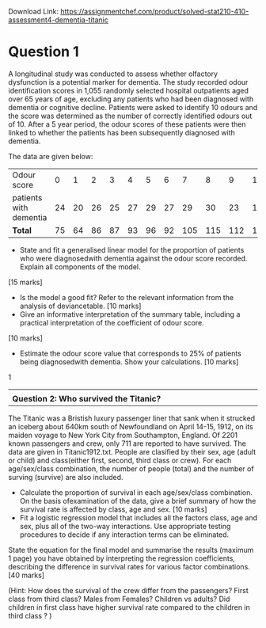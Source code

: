 Download Link: https://assignmentchef.com/product/solved-stat210-410-assessment4-dementia-titanic
<br>
<h1>Question 1</h1>

A longitudinal study was conducted to assess whether olfactory dysfunction is a potential marker for dementia. The study recorded odour identification scores in 1,055 randomly selected hospital outpatients aged over 65 years of age, excluding any patients who had been diagnosed with dementia or cognitive decline. Patients were asked to identify 10 odours and the score was determined as the number of correctly identified odours out of 10. After a 5 year period, the odour scores of these patients were then linked to whether the patients has been subsequently diagnosed with dementia.

The data are given below:

<table width="517">

 <tbody>

  <tr>

   <td width="107">Odour score</td>

   <td width="30">0</td>

   <td width="30">1</td>

   <td width="30">2</td>

   <td width="30">3</td>

   <td width="30">4</td>

   <td width="30">5</td>

   <td width="30">6</td>

   <td width="38">7</td>

   <td width="38">8</td>

   <td width="38">9</td>

   <td width="38">10</td>

   <td width="46"><strong>Total</strong></td>

  </tr>

  <tr>

   <td width="107">patients with dementia</td>

   <td width="30">24</td>

   <td width="30">20</td>

   <td width="30">26</td>

   <td width="30">25</td>

   <td width="30">27</td>

   <td width="30">29</td>

   <td width="30">27</td>

   <td width="38">29</td>

   <td width="38">30</td>

   <td width="38">23</td>

   <td width="38">18</td>

   <td width="46"><strong>278</strong></td>

  </tr>

  <tr>

   <td width="107"><strong>Total</strong></td>

   <td width="30">75</td>

   <td width="30">64</td>

   <td width="30">86</td>

   <td width="30">87</td>

   <td width="30">93</td>

   <td width="30">96</td>

   <td width="30">92</td>

   <td width="38">105</td>

   <td width="38">115</td>

   <td width="38">112</td>

   <td width="38">130</td>

   <td width="46"><strong>1055</strong></td>

  </tr>

 </tbody>

</table>

<ul>

 <li>State and fit a generalised linear model for the proportion of patients who were diagnosedwith dementia against the odour score recorded. Explain all components of the model.</li>

</ul>

[15 marks]

<ul>

 <li>Is the model a good fit? Refer to the relevant information from the analysis of deviancetable. [10 marks]</li>

 <li>Give an informative interpretation of the summary table, including a practical interpretation of the coefficient of odour score.</li>

</ul>

[10 marks]

<ul>

 <li>Estimate the odour score value that corresponds to 25% of patients being diagnosedwith dementia. Show your calculations. [10 marks]</li>

</ul>

1

<table width="588">

 <tbody>

  <tr>

   <td width="500"></td>

   <td width="88"></td>

  </tr>

  <tr>

   <td width="500"><strong>Question 2: Who survived the Titanic?</strong></td>

   <td width="88"> </td>

  </tr>

 </tbody>

</table>

The Titanic was a Bristish luxury passenger liner that sank when it strucked an iceberg about 640km south of Newfoundland on April 14-15, 1912, on its maiden voyage to New York City from Southampton, England. Of 2201 known passengers and crew, only 711 are reported to have survived. The data are given in Titanic1912.txt. People are clasified by their sex, age (adult or child) and class(either first, second, third class or crew). For each age/sex/class combination, the number of people (total) and the number of surving (survive) are also included.

<ul>

 <li>Calculate the proportion of survival in each age/sex/class combination. On the basis ofexamination of the data, give a brief summary of how the survival rate is affected by class, age and sex. [10 marks]</li>

 <li>Fit a logistic regression model that includes all the factors class, age and sex, plus all of the two-way interactions. Use appropriate testing procedures to decide if any interaction terms can be eliminated.</li>

</ul>

State the equation for the final model and summarise the results (maximum 1 page) you have obtained by interpreting the regression coefficients, describing the difference in survival rates for various factor combinations. [40 marks]

(Hint: How does the survival of the crew differ from the passengers? First class from third class? Males from Females? Children vs adults? Did children in first class have higher survival rate compared to the children in third class ? )